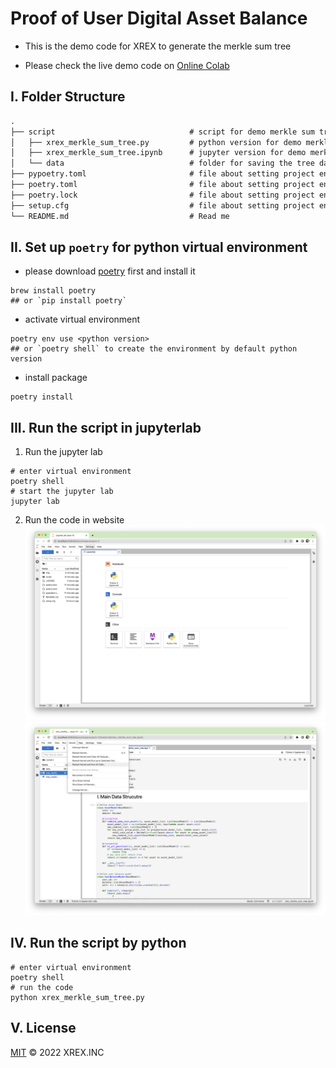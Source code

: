 # Proof of User Digital Asset Balance

* This is the demo code for XREX to generate the merkle sum tree

* Please check the live demo code on [Online Colab](https://colab.research.google.com/drive/161CdLfITR0T7U042y2MXa3ob9bxtpqs_?usp=sharing)

## I. Folder Structure

```markdown
.
├── script                              # script for demo merkle sum tree
│   ├── xrex_merkle_sum_tree.py         # python version for demo merkle sum tree
│   ├── xrex_merkle_sum_tree.ipynb      # jupyter version for demo merkle sum tree
│   └── data                            # folder for saving the tree data/pdf
├── pypoetry.toml                       # file about setting project environment
├── poetry.toml                         # file about setting project environment
├── poetry.lock                         # file about setting project environment
├── setup.cfg                           # file about setting project environment
└── README.md                           # Read me
```

## II. Set up `poetry` for python virtual environment

* please download [poetry](https://python-poetry.org/en/latest/) first and install it
 ```shell
brew install poetry
## or `pip install poetry`
```

* activate virtual environment
```shell
poetry env use <python version>
## or `poetry shell` to create the environment by default python version
```

* install package
```shell
poetry install
```

## III. Run the script in jupyterlab
1. Run the jupyter lab
```shell
# enter virtual environment
poetry shell
# start the jupyter lab
jupyter lab
```
2. Run the code in website
![](img/jupyter_lab_web.png)
![](img/run_script.png)

## IV. Run the script by python
```shell
# enter virtual environment
poetry shell
# run the code
python xrex_merkle_sum_tree.py
```

## V. License
[MIT](LICENSE) © 2022 XREX.INC

